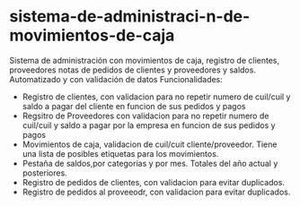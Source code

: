 # sistema-de-administraci-n-de-movimientos-de-caja
Sistema de administración con movimientos de caja, registro de clientes, proveedores notas de pedidos de clientes y proveedores y saldos. Automatizado y con validación de datos
Funcionalidades:
* Registro de clientes, con validacion para no repetir numero de cuil/cuil y saldo a pagar del cliente en funcion de sus pedidos y pagos
* Regsitro de Proveedores con validacion para no repetir numero de cuil/cuil y saldo a pagar por la empresa en funcion de sus pedidos y pagos
* Movimientos de caja, validacion de cuil/cuit cliente/proveedor. Tiene una lista de posibles etiquetas para los movimientos.
* Pestaña de saldos,por categorias y por mes. Totales del año actual y posteriores. 
* Registro de pedidos de clientes, con validacion para evitar duplicados.
* Registro de pedidos al proveeodr, con validacion para evitar duplicados.
